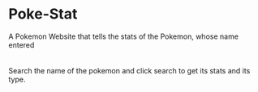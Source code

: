 # Poke-Stat
A Pokemon Website that tells the stats of the Pokemon, whose name entered</br>
</br>
</br>
Search the name of the pokemon and click search to get its stats and its type.

